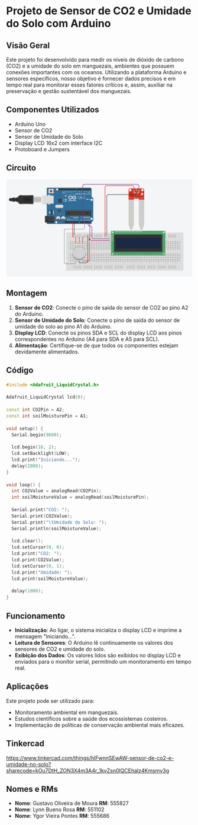 # Projeto de Sensor de CO2 e Umidade do Solo com Arduino

## Visão Geral

Este projeto foi desenvolvido para medir os níveis de dióxido de carbono (CO2) e a umidade do solo em manguezais, ambientes que possuem conexões importantes com os oceanos. Utilizando a plataforma Arduino e sensores específicos, nosso objetivo é fornecer dados precisos e em tempo real para monitorar esses fatores críticos e, assim, auxiliar na preservação e gestão sustentável dos manguezais.

## Componentes Utilizados

- Arduino Uno
- Sensor de CO2
- Sensor de Umidade do Solo
- Display LCD 16x2 com interface I2C
- Protoboard e Jumpers

## Circuito

![Circuito do Projeto](image.png)

## Montagem

1. **Sensor de CO2**: Conecte o pino de saída do sensor de CO2 ao pino A2 do Arduino.
2. **Sensor de Umidade do Solo**: Conecte o pino de saída do sensor de umidade do solo ao pino A1 do Arduino.
3. **Display LCD**: Conecte os pinos SDA e SCL do display LCD aos pinos correspondentes no Arduino (A4 para SDA e A5 para SCL).
4. **Alimentação**: Certifique-se de que todos os componentes estejam devidamente alimentados.

## Código

```cpp
#include <Adafruit_LiquidCrystal.h>
 
Adafruit_LiquidCrystal lcd(0);

const int CO2Pin = A2;
const int soilMoisturePin = A1;

void setup() {
  Serial.begin(9600);
  
  lcd.begin(16, 2);
  lcd.setBacklight(LOW);
  lcd.print("Iniciando...");
  delay(2000);
}

void loop() {
  int CO2Value = analogRead(CO2Pin);
  int soilMoistureValue = analogRead(soilMoisturePin);

  Serial.print("CO2: ");
  Serial.print(CO2Value);
  Serial.print("\tUmidade do Solo: ");
  Serial.println(soilMoistureValue);

  lcd.clear();
  lcd.setCursor(0, 0);
  lcd.print("CO2: ");
  lcd.print(CO2Value);
  lcd.setCursor(0, 1);
  lcd.print("Umidade: ");
  lcd.print(soilMoistureValue);

  delay(1000); 
}
```
## Funcionamento

- **Inicialização**: Ao ligar, o sistema inicializa o display LCD e imprime a mensagem "Iniciando...".
- **Leitura de Sensores**: O Arduino lê continuamente os valores dos sensores de CO2 e umidade do solo.
- **Exibição dos Dados**: Os valores lidos são exibidos no display LCD e enviados para o monitor serial, permitindo um monitoramento em tempo real.

## Aplicações

Este projeto pode ser utilizado para:

- Monitoramento ambiental em manguezais.
- Estudos científicos sobre a saúde dos ecossistemas costeiros.
- Implementação de políticas de conservação ambiental mais eficazes.

## Tinkercad

https://www.tinkercad.com/things/hlFwnnSEwAW-sensor-de-co2-e-umidade-no-solo?sharecode=kOu7DtH_ZON3X4m3A4r_1kvZsn0lQCEhalz4Kmsmv3g

## Nomes e RMs

- **Nome**:	  Gustavo Oliveira de Moura	    **RM**: 555827
- **Nome**:	  Lynn Bueno Rosa			            **RM**: 551102
- **Nome**:	  Ygor Vieira Pontes          	 **RM**: 555686


